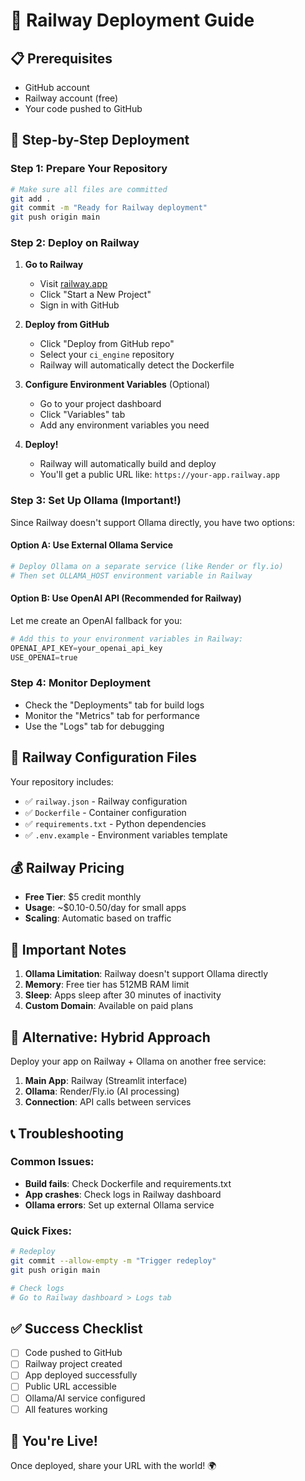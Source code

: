 # 🚀 Railway Deployment Guide

## 📋 **Prerequisites**
- GitHub account
- Railway account (free)
- Your code pushed to GitHub

## 🎯 **Step-by-Step Deployment**

### **Step 1: Prepare Your Repository**
```bash
# Make sure all files are committed
git add .
git commit -m "Ready for Railway deployment"
git push origin main
```

### **Step 2: Deploy on Railway**

1. **Go to Railway**
   - Visit [railway.app](https://railway.app)
   - Click "Start a New Project"
   - Sign in with GitHub

2. **Deploy from GitHub**
   - Click "Deploy from GitHub repo"
   - Select your `ci_engine` repository
   - Railway will automatically detect the Dockerfile

3. **Configure Environment Variables** (Optional)
   - Go to your project dashboard
   - Click "Variables" tab
   - Add any environment variables you need

4. **Deploy!**
   - Railway will automatically build and deploy
   - You'll get a public URL like: `https://your-app.railway.app`

### **Step 3: Set Up Ollama (Important!)**

Since Railway doesn't support Ollama directly, you have two options:

#### **Option A: Use External Ollama Service**
```bash
# Deploy Ollama on a separate service (like Render or fly.io)
# Then set OLLAMA_HOST environment variable in Railway
```

#### **Option B: Use OpenAI API (Recommended for Railway)**
Let me create an OpenAI fallback for you:

```python
# Add this to your environment variables in Railway:
OPENAI_API_KEY=your_openai_api_key
USE_OPENAI=true
```

### **Step 4: Monitor Deployment**
- Check the "Deployments" tab for build logs
- Monitor the "Metrics" tab for performance
- Use the "Logs" tab for debugging

## 🔧 **Railway Configuration Files**

Your repository includes:
- ✅ `railway.json` - Railway configuration
- ✅ `Dockerfile` - Container configuration  
- ✅ `requirements.txt` - Python dependencies
- ✅ `.env.example` - Environment variables template

## 💰 **Railway Pricing**
- **Free Tier**: $5 credit monthly
- **Usage**: ~$0.10-0.50/day for small apps
- **Scaling**: Automatic based on traffic

## 🚨 **Important Notes**

1. **Ollama Limitation**: Railway doesn't support Ollama directly
2. **Memory**: Free tier has 512MB RAM limit
3. **Sleep**: Apps sleep after 30 minutes of inactivity
4. **Custom Domain**: Available on paid plans

## 🔄 **Alternative: Hybrid Approach**

Deploy your app on Railway + Ollama on another free service:

1. **Main App**: Railway (Streamlit interface)
2. **Ollama**: Render/Fly.io (AI processing)
3. **Connection**: API calls between services

## 📞 **Troubleshooting**

### **Common Issues:**
- **Build fails**: Check Dockerfile and requirements.txt
- **App crashes**: Check logs in Railway dashboard
- **Ollama errors**: Set up external Ollama service

### **Quick Fixes:**
```bash
# Redeploy
git commit --allow-empty -m "Trigger redeploy"
git push origin main

# Check logs
# Go to Railway dashboard > Logs tab
```

## ✅ **Success Checklist**
- [ ] Code pushed to GitHub
- [ ] Railway project created
- [ ] App deployed successfully
- [ ] Public URL accessible
- [ ] Ollama/AI service configured
- [ ] All features working

## 🎉 **You're Live!**
Once deployed, share your URL with the world! 🌍